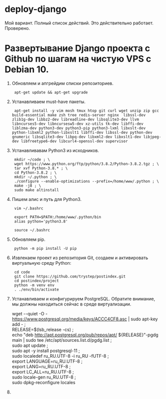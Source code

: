 # deploy-django
Мой вариант. Полный список действий. Это действительно работает. Проверено.

# Развертывание Django проекта c Github по шагам на чистую VPS c Debian 10.

1. Обновляем и апгрейдим списки репозиториев.

        apt-get update && apt-get upgrade

2. Устанавливаем must-have пакеты.

		apt-get install -y vim mosh tmux htop git curl wget unzip zip gcc build-essential make zsh tree redis-server nginx  libssl-dev zlib1g-dev libbz2-dev libreadline-dev libsqlite3-dev llvm libncurses5-dev libncursesw5-dev xz-utils tk-dev libffi-dev liblzma-dev python3-dev python3-pip python3-lxml libxslt-dev python-libxml2 python-libxslt1 libffi-dev libssl-dev python-dev gnumeric libsqlite3-dev libpq-dev libxml2-dev libxslt1-dev libjpeg-dev libfreetype6-dev libcurl4-openssl-dev supervisor

3. Устанавливавам Python3 из исходников.

		mkdir ~/code ; \
		wget https://www.python.org/ftp/python/3.8.2/Python-3.8.2.tgz ; \
		tar xvf Python-3.8.* ; \
		cd Python-3.8.2 ; \
		mkdir ~/.python ; \
		./configure --enable-optimizations --prefix=/home/www/.python ; \
		make -j8 ; \
		sudo make altinstall

4. Пишем алис и путь для Python3.

		vim ~/.bashrc
		
		export PATH=$PATH:/home/www/.python/bin
		alias python='python3.8'
		
		source ~/.bashrc

5. Обновляем pip.

		python -m pip install -U pip

6. Извлекаем проект из репозитория Git, создаем и активировать виртуальную среду Python:

		cd code
		git clone https://github.com/trystep/postindex.git
		cd postindex/project
		python -m venv env
		. ./env/bin/activate
			
7. Устанавливаем и конфигурируем PostgreSQL. Обратите внимание, мы должны находиться сейчас в среде виртуализации.

	wget --quiet -O - https://www.postgresql.org/media/keys/ACCC4CF8.asc | sudo apt-key add - ; \
	RELEASE=$(lsb_release -cs) ; \
	echo "deb http://apt.postgresql.org/pub/repos/apt/ ${RELEASE}"-pgdg main | sudo tee  /etc/apt/sources.list.d/pgdg.list ; \
	sudo apt update ; \
	sudo apt -y install postgresql-11 ; \
	sudo localedef ru_RU.UTF-8 -i ru_RU -fUTF-8 ; \
	export LANGUAGE=ru_RU.UTF-8 ; \
	export LANG=ru_RU.UTF-8 ; \
	export LC_ALL=ru_RU.UTF-8 ; \
	sudo locale-gen ru_RU.UTF-8 ; \
	sudo dpkg-reconfigure locales
	
8. 
		
